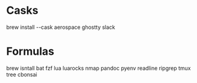 # Casks
brew install --cask aerospace ghostty slack

# Formulas
brew isntall bat fzf lua luarocks nmap pandoc pyenv readline ripgrep tmux tree cbonsai
